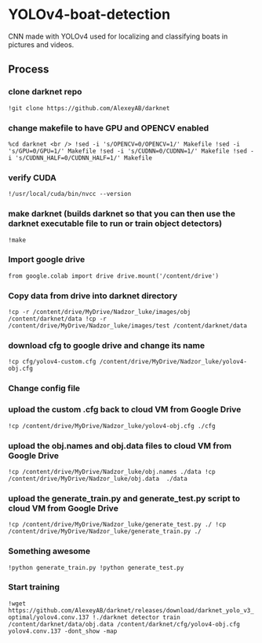 # YOLOv4-boat-detection
CNN made with YOLOv4 used for localizing and classifying boats in pictures and videos.

## Process

### clone darknet repo
`!git clone https://github.com/AlexeyAB/darknet`

### change makefile to have GPU and OPENCV enabled
`%cd darknet <br />
!sed -i 's/OPENCV=0/OPENCV=1/' Makefile
!sed -i 's/GPU=0/GPU=1/' Makefile
!sed -i 's/CUDNN=0/CUDNN=1/' Makefile
!sed -i 's/CUDNN_HALF=0/CUDNN_HALF=1/' Makefile`

### verify CUDA
`!/usr/local/cuda/bin/nvcc --version`

### make darknet (builds darknet so that you can then use the darknet executable file to run or train object detectors)
`!make`

### Import google drive
`from google.colab import drive
drive.mount('/content/drive')`

### Copy data from drive into darknet directory
`!cp -r /content/drive/MyDrive/Nadzor_luke/images/obj /content/darknet/data
!cp -r /content/drive/MyDrive/Nadzor_luke/images/test /content/darknet/data`

### download cfg to google drive and change its name
`!cp cfg/yolov4-custom.cfg /content/drive/MyDrive/Nadzor_luke/yolov4-obj.cfg`

### Change config file

### upload the custom .cfg back to cloud VM from Google Drive
`!cp /content/drive/MyDrive/Nadzor_luke/yolov4-obj.cfg ./cfg`

### upload the obj.names and obj.data files to cloud VM from Google Drive
`!cp /content/drive/MyDrive/Nadzor_luke/obj.names ./data
!cp /content/drive/MyDrive/Nadzor_luke/obj.data  ./data`

### upload the generate_train.py and generate_test.py script to cloud VM from Google Drive
`!cp /content/drive/MyDrive/Nadzor_luke/generate_test.py ./
!cp /content/drive/MyDrive/Nadzor_luke/generate_train.py ./`

### Something awesome
`!python generate_train.py
!python generate_test.py`

### Start training
`!wget https://github.com/AlexeyAB/darknet/releases/download/darknet_yolo_v3_optimal/yolov4.conv.137
!./darknet detector train /content/darknet/data/obj.data /content/darknet/cfg/yolov4-obj.cfg yolov4.conv.137 -dont_show -map`
